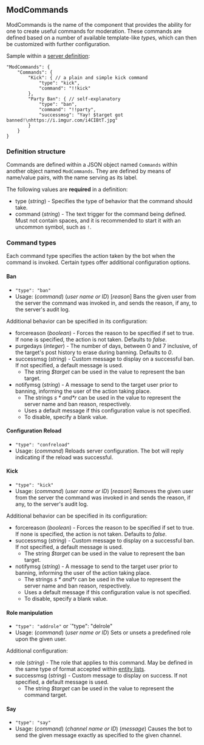 ## ModCommands

ModCommands is the name of the component that provides the ability for one to create useful commands for moderation. These commands are defined based on a number of available template-like *type*s, which can then be customized with further configuration.

Sample within a [server definition](serverdef.html):
```
"ModCommands": {
    "Commands": {
        "Kick": { // a plain and simple kick command
            "type": "kick",
            "command": "!!kick"
        },
        "Party Ban": { // self-explanatory
            "type": "ban",
            "command": "!!party",
            "successmsg": "Yay! $target got banned!\nhttps://i.imgur.com/i4CIBtT.jpg"
        }
    }
}
```

### Definition structure
Commands are defined within a JSON object named `Commands` within another object named `ModCommands`. They are defined by means of name/value pairs, with the name serving as its label.

The following values are **required** in a definition:
* type (*string*) - Specifies the type of behavior that the command should take.
* command (*string*) - The text trigger for the command being defined. Must not contain spaces, and it is recommended to start it with an uncommon symbol, such as `!`.

### Command types
Each command type specifies the action taken by the bot when the command is invoked. Certain types offer additional configuration options.

#### Ban
* `"type": "ban"`
* Usage: (*command*) (*user name or ID*) [*reason*]
Bans the given user from the server the command was invoked in, and sends the reason, if any, to the server's audit log.

Additional behavior can be specified in its configuration:
* forcereason (*boolean*) - Forces the reason to be specified if set to true. If none is specified, the action is not taken. Defaults to *false*.
* purgedays (*integer*) - The number of days, between 0 and 7 inclusive, of the target's post history to erase during banning. Defaults to *0*.
* successmsg (*string*) - Custom message to display on a successful ban. If not specified, a default message is used.
  * The string *$target* can be used in the value to represent the ban target.
* notifymsg (*string*) - A message to send to the target user prior to banning, informing the user of the action taking place.
  * The strings *$s* and *$r* can be used in the value to represent the server name and ban reason, respectively.
  * Uses a default message if this configuration value is not specified.
  * To disable, specify a blank value.

#### Configuration Reload
* `"type": "confreload"`
* Usage: (*command*)
Reloads server configuration. The bot will reply indicating if the reload was successful.

#### Kick
* `"type": "kick"`
* Usage: (*command*) (*user name or ID*) [*reason*]
Removes the given user from the server the command was invoked in and sends the reason, if any, to the server's audit log.

Additional behavior can be specified in its configuration:
* forcereason (*boolean*) - Forces the reason to be specified if set to true. If none is specified, the action is not taken. Defaults to *false*.
* successmsg (*string*) - Custom message to display on a successful ban. If not specified, a default message is used.
  * The string *$target* can be used in the value to represent the ban target.
* notifymsg (*string*) - A message to send to the target user prior to banning, informing the user of the action taking place.
  * The strings *$s* and *$r* can be used in the value to represent the server name and ban reason, respectively.
  * Uses a default message if this configuration value is not specified.
  * To disable, specify a blank value.

#### Role manipulation
* `"type": "addrole"` or `"type": "delrole"
* Usage: (*command*) (*user name or ID*)
Sets or unsets a predefined role upon the given user.

Additional configuration:
* role (*string*) - The role that applies to this command. May be defined in the same type of format accepted within [entity lists](entitylist.html).
* successmsg (*string*) - Custom message to display on success. If not specified, a default message is used.
  * The string *$target* can be used in the value to represent the command target.

#### Say
* `"type": "say"`
* Usage: (*command*) (*channel name or ID*) (*message*)
Causes the bot to send the given message exactly as specified to the given channel.